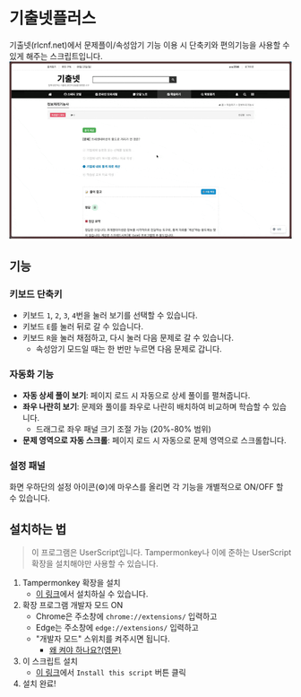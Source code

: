 # 기출넷플러스

기출넷(rlcnf.net)에서 문제플이/속성암기 기능 이용 시 단축키와 편의기능을 사용할 수 있게 해주는 스크립트입니다.
![demo](./demo.gif)

## 기능

### 키보드 단축키

- 키보드 `1`, `2`, `3`, `4`번을 눌러 보기를 선택할 수 있습니다.
- 키보드 `E`를 눌러 뒤로 갈 수 있습니다.
- 키보드 `R`을 눌러 채점하고, 다시 눌러 다음 문제로 갈 수 있습니다.
  - 속성암기 모드일 때는 한 번만 누르면 다음 문제로 갑니다.

### 자동화 기능

- **자동 상세 풀이 보기**: 페이지 로드 시 자동으로 상세 풀이를 펼쳐줍니다.
- **좌우 나란히 보기**: 문제와 풀이를 좌우로 나란히 배치하여 비교하며 학습할 수 있습니다.
  - 드래그로 좌우 패널 크기 조절 가능 (20%-80% 범위)
- **문제 영역으로 자동 스크롤**: 페이지 로드 시 자동으로 문제 영역으로 스크롤합니다.

### 설정 패널

화면 우하단의 설정 아이콘(⚙️)에 마우스를 올리면 각 기능을 개별적으로 ON/OFF 할 수 있습니다.

## 설치하는 법

> 이 프로그램은 UserScript입니다. Tampermonkey나 이에 준하는 UserScript 확장을 설치해야만 사용할 수 있습니다.

1. Tampermonkey 확장을 설치
   - [이 링크](https://chromewebstore.google.com/detail/tampermonkey/dhdgffkkebhmkfjojejmpbldmpobfkfo?hl=ko)에서 설치하실 수 있습니다.
2. 확장 프로그램 개발자 모드 ON
   - Chrome은 주소창에 `chrome://extensions/` 입력하고
   - Edge는 주소창에 `edge://extensions/` 입력하고
   - "개발자 모드" 스위치를 켜주시면 됩니다.
     - [왜 켜야 하나요?(영문)](https://www.tampermonkey.net/faq.php?locale=en#Q209)
3. 이 스크립트 설치
   - [이 링크](https://greasyfork.org/en/scripts/550319-%EA%B8%B0%EC%B6%9C%EB%84%B7%ED%94%8C%EB%9F%AC%EC%8A%A4)에서 `Install this script` 버튼 클릭
4. 설치 완료!
